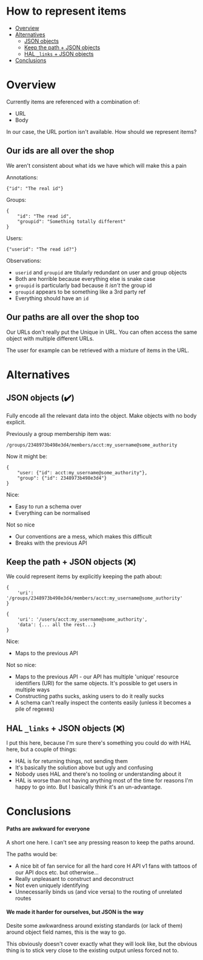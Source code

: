 # How to represent items

* [Overview](#overview)
* [Alternatives](#alternatives)
    * [JSON objects](#solution_1)
    * [Keep the path + JSON objects](#solution_2) 
    * [HAL `_links` + JSON objects](#solution_3)
* [Conclusions](#conclusions)

# <a name='overview'></a>Overview

Currently items are referenced with a combination of:

 * URL
 * Body
 
In our case, the URL portion isn't available. How should we represent items?

## Our ids are all over the shop

We aren't consistent about what ids we have which will make this a pain

Annotations:

    {"id": "The real id"}

Groups:

    {
        "id": "The read id",
        "groupid": "Something totally different"
    }

Users:

    {"userid": "The read id?"}

Observations:

 * `userid` and `groupid` are titularly redundant on user and group objects
 * Both are horrible because everything else is snake case
 * `groupid` is particularly bad because it _isn't_ the group id
 * `groupid` appears to be something like a 3rd party ref
 * Everything should have an `id`

## Our paths are all over the shop too

Our URLs don't really put the Unique in URL. You can often access the same object
with multiple different URLs.

The user for example can be retrieved with a mixture of items in the URL.

# <a name='alternatives'></a>Alternatives

## <a name='solution_1'></a>JSON objects (✔️)

Fully encode all the relevant data into the object. Make objects with no body
explicit. 

Previously a group membership item was:

    /groups/2348973b498e3d4/members/acct:my_username@some_authority

Now it might be:

    {
        "user: {"id": acct:my_username@some_authority"},
        "group": {"id": 2348973b498e3d4"} 
    }

Nice:

 * Easy to run a schema over
 * Everything can be normalised

Not so nice

 * Our conventions are a mess, which makes this difficult
 * Breaks with the previous API

## <a name='solution_2'></a>Keep the path + JSON objects (❌️)

We could represent items by explicitly keeping the path about:

    {
        'uri': '/groups/2348973b498e3d4/members/acct:my_username@some_authority'
    }
    
    {
        'uri': '/users/acct:my_username@some_authority',
        'data': {... all the rest...}
    }
 
Nice:

 * Maps to the previous API
 
Not so nice:

 * Maps to the previous API - our API has multiple 'unique' resource identifiers 
   (URI) for the same objects. It's possible to get users in multiple ways
 * Constructing paths sucks, asking users to do it really sucks
 * A schema can't really inspect the contents easily (unless it becomes a 
   pile of regexes)
 
## <a name='solution_3'></a>HAL `_links` + JSON objects (❌️)

I put this here, because I'm sure there's something you could do with HAL here,
but a couple of things:

 * HAL is for returning things, not sending them
 * It's basically the solution above but ugly and confusing
 * Nobody uses HAL and there's no tooling or understanding about it
 * HAL is worse than not having anything most of the time for reasons I'm 
   happy to go into. But I basically think it's an un-advantage.

# <a name='conclusions'></a>Conclusions

#### Paths are awkward for everyone

A short one here. I can't see any pressing reason to keep the paths around.

The paths would be:

 * A nice bit of fan service for all the hard core H API v1 fans with tattoos 
   of our API docs etc. but otherwise...
 * Really unpleasant to construct and deconstruct
 * Not even uniquely identifying
 * Unnecessarily binds us (and vice versa) to the routing of unrelated routes

#### We made it harder for ourselves, but JSON is the way

Desite some awkwardness around existing standards (or lack of them) around 
object field names, this is the way to go.

This obviously doesn't cover exactly what they will look like, but the obvious
thing is to stick very close to the existing output unless forced not to.